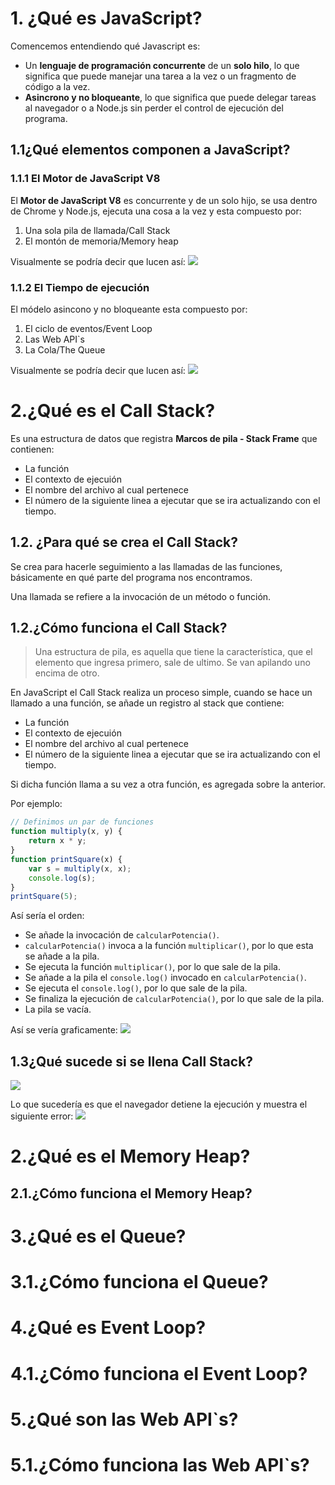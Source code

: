 # 1. ¿Qué es JavaScript?
Comencemos entendiendo qué Javascript es:
- Un **lenguaje de programación concurrente** de un **solo hilo**, lo que significa que puede manejar una tarea a la vez o un fragmento de código a la vez.
- **Asincrono y no bloqueante**, lo que significa que puede delegar tareas al navegador o a Node.js sin perder el control de ejecución del programa.

## 1.1¿Qué elementos componen a JavaScript?

### 1.1.1 El Motor de JavaScript V8 

El **Motor de JavaScript V8** es concurrente y de un solo hijo, se usa dentro de Chrome y Node.js, ejecuta una cosa a la vez y esta compuesto por:
1. Una sola pila de llamada/Call Stack
2. El montón de memoria/Memory heap

Visualmente se podría decir que lucen así:
<img src="./img/engineV8.png" />

### 1.1.2 El Tiempo de ejecución 
El módelo asincono y no bloqueante esta compuesto por:
1. El ciclo de eventos/Event Loop
2. Las Web API`s
3. La Cola/The Queue

Visualmente se podría decir que lucen así:
<img src="./img/runTime.png" />

# 2.¿Qué es el Call Stack?
Es una estructura de datos que registra **Marcos de pila - Stack Frame** que contienen:
- La función
- El contexto de ejecuión
- El nombre del archivo al cual pertenece
- El número de la siguiente linea a ejecutar que se ira actualizando con el tiempo.

## 1.2. ¿Para qué se crea el Call Stack?

Se crea para hacerle seguimiento a las llamadas de las funciones, básicamente en qué parte del programa nos encontramos.

Una llamada se refiere a la invocación de un método o función.

## 1.2.¿Cómo funciona el Call Stack?
>Una estructura de pila, es aquella que tiene la característica, que el elemento que ingresa primero, sale de ultimo. Se van apilando uno encima de otro.

En JavaScript el Call Stack realiza un proceso simple, cuando se hace un llamado a una función, se añade un registro al stack que contiene:
- La función
- El contexto de ejecuión
- El nombre del archivo al cual pertenece
- El número de la siguiente linea a ejecutar que se ira actualizando con el tiempo.

Si dicha función llama a su vez a otra función, es agregada sobre la anterior.

Por ejemplo:

```js
// Definimos un par de funciones
function multiply(x, y) {
    return x * y;
}
function printSquare(x) {
    var s = multiply(x, x);
    console.log(s);
}
printSquare(5);
```

Así sería el orden:
- Se añade la invocación de `calcularPotencia()`.
- `calcularPotencia()` invoca a la función `multiplicar()`, por lo que esta se añade a la pila.
- Se ejecuta la función `multiplicar()`, por lo que sale de la pila.
- Se añade a la pila el `console.log()` invocado en `calcularPotencia()`.
- Se ejecuta el `console.log()`, por lo que sale de la pila.
- Se finaliza la ejecución de `calcularPotencia()`, por lo que sale de la pila.
- La pila se vacía.

Así se vería graficamente:
<img src="./img/callStack.png" />

## 1.3¿Qué sucede si se llena Call Stack?
<img src="./img/stackOverFlow.png" />

Lo que sucedería es que el navegador detiene la ejecución y muestra el siguiente error:
<img src="./img/errorStackOverFlow.png" />

# 2.¿Qué es el Memory Heap?
## 2.1.¿Cómo funciona el Memory Heap?

# 3.¿Qué es el Queue?
# 3.1.¿Cómo funciona el Queue?

# 4.¿Qué es Event Loop?
# 4.1.¿Cómo funciona el Event Loop?

# 5.¿Qué son las Web API`s?
# 5.1.¿Cómo funciona las Web API`s?